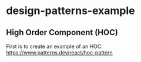# design-patterns-example

## High Order Component (HOC)

First is to create an example of an HOC: https://www.patterns.dev/react/hoc-pattern